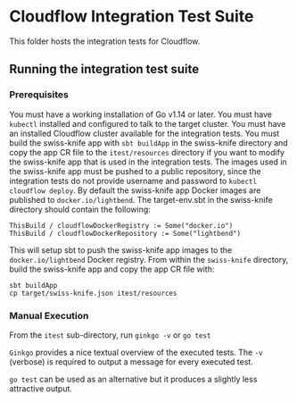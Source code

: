 # Cloudflow Integration Test Suite

This folder hosts the integration tests for Cloudflow.


## Running the integration test suite
### Prerequisites
You must have a working installation of Go v1.14 or later.
You must have `kubectl` installed and configured to talk to the target cluster.
You must have an installed Cloudflow cluster available for the integration tests.
You must build the swiss-knife app with `sbt buildApp` in the swiss-knife directory and copy the app CR file to the `itest/resources` directory if you want to modify the swiss-knife app that is used in the integration tests.
The images used in the swiss-knife app must be pushed to a public repository, since the integration tests do not provide username and password to `kubectl cloudflow deploy`. 
By default the swiss-knife app Docker images are published to `docker.io/lightbend`.
The target-env.sbt in the swiss-knife directory should contain the following:

    ThisBuild / cloudflowDockerRegistry := Some("docker.io")
    ThisBuild / cloudflowDockerRepository := Some("lightbend")

This will setup sbt to push the swiss-knife app images to the `docker.io/lightbend` Docker registry. From within the `swiss-knife` directory, build the swiss-knife app and copy the app CR file with:
    
    sbt buildApp
    cp target/swiss-knife.json itest/resources

### Manual Execution
From the `itest` sub-directory, run `ginkgo -v` or `go test`

`Ginkgo` provides a nice textual overview of the executed tests.
The `-v` (verbose) is required to output a message for every executed test.

`go test` can be used as an alternative but it produces a slightly less attractive output.
